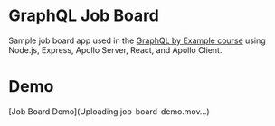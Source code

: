 # GraphQL Job Board

Sample job board app used in the [GraphQL by Example course](https://www.udemy.com/course/graphql-by-example/) using Node.js, Express, Apollo Server, React, and Apollo Client.

# Demo

[Job Board Demo](Uploading job-board-demo.mov…)



